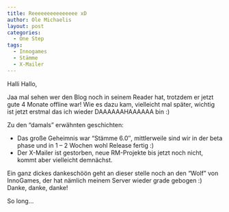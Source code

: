 ```yaml
---
title: Reeeeeeeeeeeeeee xD
author: Ole Michaelis
layout: post
categories:
  - One Step
tags:
  - Innogames
  - Stämme
  - X-Mailer
---
```


Halli Hallo,

Jaa mal sehen wer den Blog noch in seinem Reader hat, trotzdem er jetzt gute 4 Monate offline war!
Wie es dazu kam, vielleicht mal später, wichtig ist jetzt erstmal das ich wieder DAAAAAAHAAAAAA bin :)

Zu den “damals” erwähnten geschichten:
- Das große Geheimnis war “Stämme 6.0″, mittlerweile sind wir in der beta phase und in 1 – 2 Wochen wohl Release fertig :)
- Der X-Mailer ist gestorben, neue RM-Projekte bis jetzt noch nicht, kommt aber vielleicht demnächst.

Ein ganz dickes dankeschöön geht an dieser stelle noch an den “Wolf” von InnoGames, der hat nämlich meinem Server wieder grade gebogen :)
Danke, danke, danke!

So long…